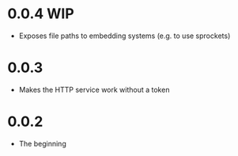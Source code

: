 # 0.0.4 WIP

* Exposes file paths to embedding systems (e.g. to use sprockets)

# 0.0.3

* Makes the HTTP service work without a token

# 0.0.2

* The beginning

